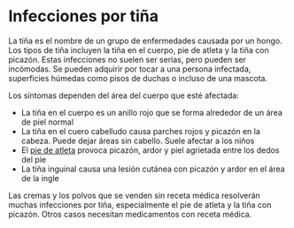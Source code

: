 Infecciones por tiña
====================


La tiña es el nombre de un grupo de enfermedades causada por un hongo. Los tipos de tiña incluyen la tiña en el cuerpo, pie de atleta y la tiña con picazón. Estas infecciones no suelen ser serias, pero pueden ser incómodas. Se pueden adquirir por tocar a una persona infectada, superficies húmedas como pisos de duchas o incluso de una mascota.


Los síntomas dependen del área del cuerpo que esté afectada:


* La tiña en el cuerpo es un anillo rojo que se forma alrededor de un área de piel normal
* La tiña en el cuero cabelludo causa parches rojos y picazón en la cabeza. Puede dejar áreas sin cabello. Suele afectar a los niños
* El [pie de atleta](https://medlineplus.gov/spanish/athletesfoot.html) provoca picazón, ardor y piel agrietada entre los dedos del pie
* La tiña inguinal causa una lesión cutánea con picazón y ardor en el área de la ingle


Las cremas y los polvos que se venden sin receta médica resolverán muchas infecciones por tiña, especialmente el pie de atleta y la tiña con picazón. Otros casos necesitan medicamentos con receta médica. 

